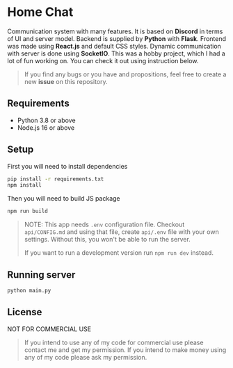 # Home Chat
Communication system with many features. It is based on **Discord** in terms of UI and server model. Backend is supplied by **Python** with **Flask**. Frontend was made using **React.js** and default CSS styles. Dynamic communication with server is done using **SocketIO**. This was a hobby project, which I had a lot of fun working on. You can check it out using instruction below.

> If you find any bugs or you have and propositions, feel free to create a new **issue** on this repository. 

## Requirements
- Python 3.8 or above
- Node.js 16 or above

## Setup
First you will need to install dependencies
```bash
pip install -r requirements.txt
npm install
```

Then you will need to build JS package
```bash
npm run build
```

> NOTE: This app needs `.env` configuration file. Checkout `api/CONFIG.md` and using that file, create `api/.env` file with your own settings. Without this, you won't be able to run the server. 
>
> If you want to run a development version run `npm run dev` instead.

## Running server
```bash
python main.py
```

## License
NOT FOR COMMERCIAL USE 

> If you intend to use any of my code for commercial use please contact me and get my permission. If you intend to make money using any of my code please ask my permission.